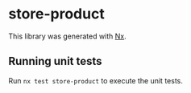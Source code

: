 # store-product

This library was generated with [Nx](https://nx.dev).

## Running unit tests

Run `nx test store-product` to execute the unit tests.
